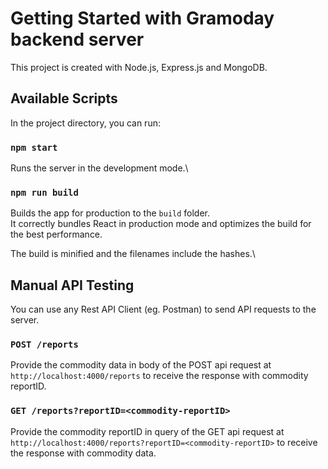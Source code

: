 # Getting Started with Gramoday backend server

This project is created with Node.js, Express.js and MongoDB.

## Available Scripts

In the project directory, you can run:

### `npm start`

Runs the server in the development mode.\

<!-- ### `npm test`

Launches the test runner in the interactive watch mode.\
See the section about [running tests](https://facebook.github.io/create-react-app/docs/running-tests) for more information. -->

### `npm run build`

Builds the app for production to the `build` folder.\
It correctly bundles React in production mode and optimizes the build for the best performance.

The build is minified and the filenames include the hashes.\

## Manual API Testing

You can use any Rest API Client (eg. Postman) to send API requests to the server.

### `POST /reports`

Provide the commodity data in body of the POST api request at `http://localhost:4000/reports` to receive the response with commodity reportID.

### `GET /reports?reportID=<commodity-reportID>`

Provide the commodity reportID in query of the GET api request at `http://localhost:4000/reports?reportID=<commodity-reportID>` to receive the response with commodity data.

